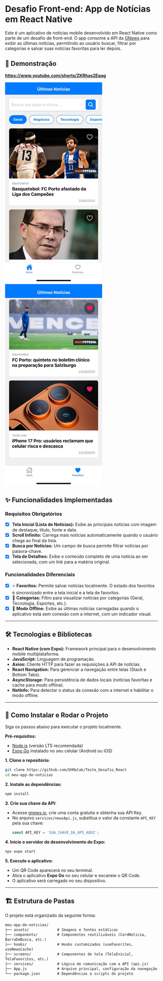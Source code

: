 # Desafio Front-end: App de Notícias em React Native

Este é um aplicativo de notícias mobile desenvolvido em React Native como parte de um desafio de front-end. O app consome a API da [GNews](https://gnews.io/ ) para exibir as últimas notícias, permitindo ao usuário buscar, filtrar por categorias e salvar suas notícias favoritas para ler depois.

## 📱 Demonstração
**https://www.youtube.com/shorts/ZKRhas2Eqag**

<img src="assets/teste1.jpg" width="320"> <img src="assets/teste2.jpg" width="320">

## ✨ Funcionalidades Implementadas

### Requisitos Obrigatórios
-   [x] **Tela Inicial (Lista de Notícias):** Exibe as principais notícias com imagem de destaque, título, fonte e data.
-   [x] **Scroll Infinito:** Carrega mais notícias automaticamente quando o usuário chega ao final da lista.
-   [x] **Busca por Notícias:** Um campo de busca permite filtrar notícias por palavra-chave.
-   [x] **Tela de Detalhes:** Exibe o conteúdo completo de uma notícia ao ser selecionada, com um link para a matéria original.

### Funcionalidades Diferenciais
-   [x] ⭐ **Favoritos:** Permite salvar notícias localmente. O estado dos favoritos é sincronizado entre a tela inicial e a tela de favoritos.
-   [x] 📂 **Categorias:** Filtro para visualizar notícias por categorias (Geral, Tecnologia, Esportes, etc.).
-   [x] 📴 **Modo Offline:** Exibe as últimas notícias carregadas quando o aplicativo está sem conexão com a internet, com um indicador visual.

---

## 🛠️ Tecnologias e Bibliotecas

*   **React Native (com Expo):** Framework principal para o desenvolvimento mobile multiplataforma.
*   **JavaScript:** Linguagem de programação.
*   **Axios:** Cliente HTTP para fazer as requisições à API de notícias.
*   **React Navigation:** Para gerenciar a navegação entre telas (Stack e Bottom Tabs).
*   **AsyncStorage:** Para persistência de dados locais (notícias favoritas e cache para modo offline).
*   **NetInfo:** Para detectar o status da conexão com a internet e habilitar o modo offline.

---

## 🚀 Como Instalar e Rodar o Projeto

Siga os passos abaixo para executar o projeto localmente.

**Pré-requisitos:**
*   [Node.js](https://nodejs.org/en/ ) (versão LTS recomendada)
*   [Expo Go](https://expo.dev/client ) instalado no seu celular (Android ou iOS)

**1. Clone o repositório:**
```bash
git clone https://github.com/GhMalak/Teste_Desafio_React
cd meu-app-de-noticias
```

**2. Instale as dependências:**
```bash
npm install
```

**3. Crie sua chave da API:**
   - Acesse [gnews.io](https://gnews.io/ ), crie uma conta gratuita e obtenha sua API Key.
   - No arquivo `services/newsApi.js`, substitua o valor da constante `API_KEY` pela sua chave:
     ```javascript
     const API_KEY = 'SUA_CHAVE_DA_API_AQUI';
     ```

**4. Inicie o servidor de desenvolvimento do Expo:**
```bash
npx expo start
```

**5. Execute o aplicativo:**
   - Um QR Code aparecerá no seu terminal.
   - Abra o aplicativo **Expo Go** no seu celular e escaneie o QR Code.
   - O aplicativo será carregado no seu dispositivo.

---

## 🏗️ Estrutura de Pastas

O projeto está organizado da seguinte forma:

```
meu-app-de-noticias/
├── assets/             # Imagens e fontes estáticas
├── components/         # Componentes reutilizáveis (CardNoticia, BarraDeBusca, etc.)
├── hooks/              # Hooks customizados (useFavorites, useNewsCache)
├── screens/            # Componentes de tela (TelaInicial, TelaFavoritos, etc.)
├── services/           # Lógica de comunicação com a API (api.js)
├── App.js              # Arquivo principal, configuração da navegação
└── package.json        # Dependências e scripts do projeto
```
